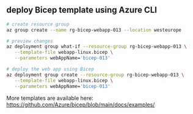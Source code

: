 ## deploy Bicep template using Azure CLI

```bash
# create resource group
az group create --name rg-bicep-webapp-013 --location westeurope

# preview changes
az deployment group what-if --resource-group rg-bicep-webapp-013 \
   --template-file webapp-linux.bicep \
   --parameters webAppName='bicep-013'

# deploy the web app using Bicep
az deployment group create --resource-group rg-bicep-webapp-013 \
   --template-file webapp-linux.bicep \
   --parameters webAppName='bicep-013'
```

More templates are available here:
https://github.com/Azure/bicep/blob/main/docs/examples/